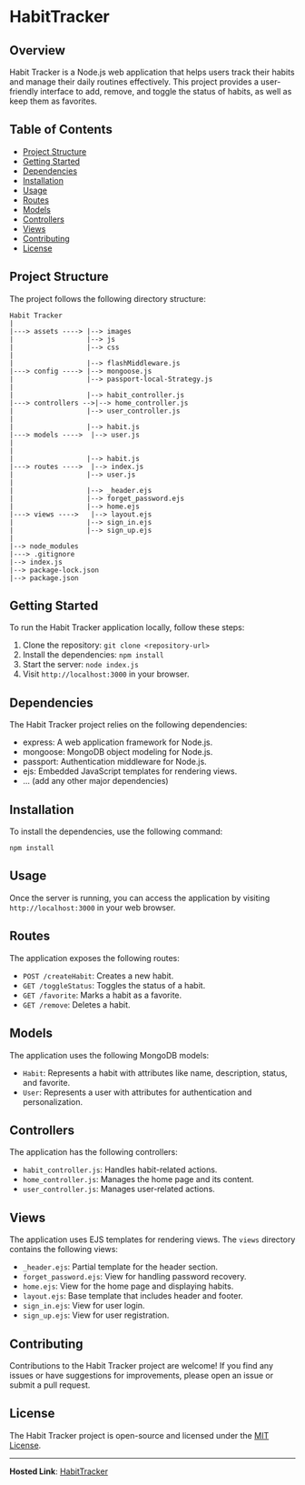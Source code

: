 # HabitTracker


## Overview

Habit Tracker is a Node.js web application that helps users track their habits and manage their daily routines effectively. This project provides a user-friendly interface to add, remove, and toggle the status of habits, as well as keep them as favorites.

## Table of Contents

- [Project Structure](#project-structure)
- [Getting Started](#getting-started)
- [Dependencies](#dependencies)
- [Installation](#installation)
- [Usage](#usage)
- [Routes](#routes)
- [Models](#models)
- [Controllers](#controllers)
- [Views](#views)
- [Contributing](#contributing)
- [License](#license)

## Project Structure

The project follows the following directory structure:

```
Habit Tracker
|
|---> assets ----> |--> images
|                  |--> js
|                  |--> css
|
|                  |--> flashMiddleware.js
|---> config ----> |--> mongoose.js
|                  |--> passport-local-Strategy.js
|
|                  |--> habit_controller.js
|---> controllers -->|--> home_controller.js
|                  |--> user_controller.js
|
|                  |--> habit.js
|---> models ---->  |--> user.js
|
|
|                  |--> habit.js
|---> routes ---->  |--> index.js
|                  |--> user.js
|
|                  |--> _header.ejs
|                  |--> forget_password.ejs
|                  |--> home.ejs
|---> views ---->   |--> layout.ejs
|                  |--> sign_in.ejs
|                  |--> sign_up.ejs
|
|--> node_modules
|---> .gitignore
|--> index.js
|--> package-lock.json
|--> package.json
```

## Getting Started

To run the Habit Tracker application locally, follow these steps:

1. Clone the repository: `git clone <repository-url>`
2. Install the dependencies: `npm install`
3. Start the server: `node index.js`
4. Visit `http://localhost:3000` in your browser.

## Dependencies

The Habit Tracker project relies on the following dependencies:

- express: A web application framework for Node.js.
- mongoose: MongoDB object modeling for Node.js.
- passport: Authentication middleware for Node.js.
- ejs: Embedded JavaScript templates for rendering views.
- ... (add any other major dependencies)

## Installation

To install the dependencies, use the following command:

```
npm install
```

## Usage

Once the server is running, you can access the application by visiting `http://localhost:3000` in your web browser.

## Routes

The application exposes the following routes:

- `POST /createHabit`: Creates a new habit.
- `GET /toggleStatus`: Toggles the status of a habit.
- `GET /favorite`: Marks a habit as a favorite.
- `GET /remove`: Deletes a habit.

## Models

The application uses the following MongoDB models:

- `Habit`: Represents a habit with attributes like name, description, status, and favorite.
- `User`: Represents a user with attributes for authentication and personalization.

## Controllers

The application has the following controllers:

- `habit_controller.js`: Handles habit-related actions.
- `home_controller.js`: Manages the home page and its content.
- `user_controller.js`: Manages user-related actions.

## Views

The application uses EJS templates for rendering views. The `views` directory contains the following views:

- `_header.ejs`: Partial template for the header section.
- `forget_password.ejs`: View for handling password recovery.
- `home.ejs`: View for the home page and displaying habits.
- `layout.ejs`: Base template that includes header and footer.
- `sign_in.ejs`: View for user login.
- `sign_up.ejs`: View for user registration.

## Contributing

Contributions to the Habit Tracker project are welcome! If you find any issues or have suggestions for improvements, please open an issue or submit a pull request.

## License

The Habit Tracker project is open-source and licensed under the [MIT License](LICENSE).

---

**Hosted Link**: [HabitTracker](https://habittracker-4njo.onrender.com)
